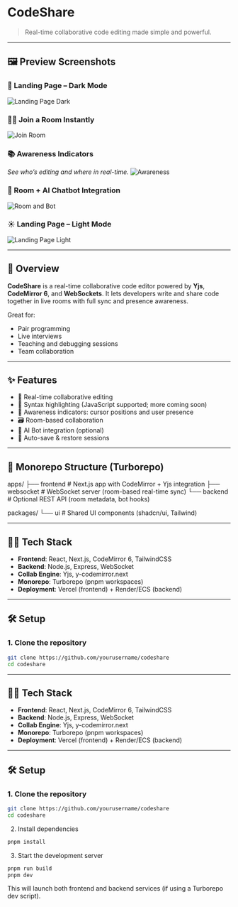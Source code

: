 # CodeShare

> Real-time collaborative code editing made simple and powerful.

---

## 🖼️ Preview Screenshots

### 🧭 Landing Page – Dark Mode
![Landing Page Dark](https://github.com/user-attachments/assets/5295e6b0-a01a-4591-978e-ff48625ce103)

### 🧑‍💻 Join a Room Instantly
![Join Room](https://github.com/user-attachments/assets/b41f7abb-b8a3-4631-aeba-2011573d0a0c)

### 📚 Awareness Indicators
*See who’s editing and where in real-time.*
![Awareness](https://github.com/user-attachments/assets/e92b6770-e74d-43cb-830e-0e9666253abf)

### 🤖 Room + AI Chatbot Integration
![Room and Bot](https://github.com/user-attachments/assets/08526d03-8b62-4cbf-abf8-d6fb64abe550)

### ☀️ Landing Page – Light Mode
![Landing Page Light](https://github.com/user-attachments/assets/af2c797a-3d11-4cd0-afc8-0640ec25d191)

---

## 🚀 Overview

**CodeShare** is a real-time collaborative code editor powered by **Yjs**, **CodeMirror 6**, and **WebSockets**. It lets developers write and share code together in live rooms with full sync and presence awareness.

Great for:
- Pair programming
- Live interviews
- Teaching and debugging sessions
- Team collaboration

---

## ✨ Features

- 🔄 Real-time collaborative editing
- 🎨 Syntax highlighting (JavaScript supported; more coming soon)
- 👥 Awareness indicators: cursor positions and user presence
- 🗃 Room-based collaboration
- 🤖 AI Bot integration (optional)
- 💾 Auto-save & restore sessions

---

## 📁 Monorepo Structure (Turborepo)
apps/
├── frontend # Next.js app with CodeMirror + Yjs integration
├── websocket # WebSocket server (room-based real-time sync)
└── backend # Optional REST API (room metadata, bot hooks)

packages/
└── ui # Shared UI components (shadcn/ui, Tailwind)


---

## 🧑‍💻 Tech Stack

- **Frontend**: React, Next.js, CodeMirror 6, TailwindCSS
- **Backend**: Node.js, Express, WebSocket
- **Collab Engine**: Yjs, y-codemirror.next
- **Monorepo**: Turborepo (pnpm workspaces)
- **Deployment**: Vercel (frontend) + Render/ECS (backend)

---


## 🛠️ Setup

### 1. Clone the repository

```bash
git clone https://github.com/yourusername/codeshare
cd codeshare
```
---

## 🧑‍💻 Tech Stack

- **Frontend**: React, Next.js, CodeMirror 6, TailwindCSS
- **Backend**: Node.js, Express, WebSocket
- **Collab Engine**: Yjs, y-codemirror.next
- **Monorepo**: Turborepo (pnpm workspaces)
- **Deployment**: Vercel (frontend) + Render/ECS (backend)

---

## 🛠️ Setup

### 1. Clone the repository

```bash
git clone https://github.com/yourusername/codeshare
cd codeshare
```
2. Install dependencies
```bash
pnpm install
```
3. Start the development server
```bash
pnpm run build
pnpm dev
```
This will launch both frontend and backend services (if using a Turborepo dev script).

